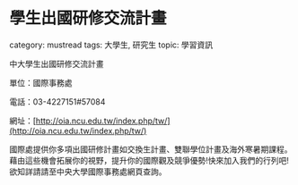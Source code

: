 # 學生出國研修交流計畫

category: mustread
tags: 大學生, 研究生
topic: 學習資訊

中大學生出國研修交流計畫

單位：國際事務處

電話：03-4227151#57084

網址：[http://oia.ncu.edu.tw/index.php/tw/](http://oia.ncu.edu.tw/index.php/tw/)

國際處提供你多項出國研修計畫如交換生計畫、雙聯學位計畫及海外寒暑期課程。藉由這些機會拓展你的視野，提升你的國際觀及競爭優勢!快來加入我們的行列吧!欲知詳請請至中央大學國際事務處網頁查詢。